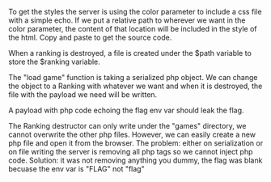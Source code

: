 To get the styles the server is using the color parameter to include a css file with a simple echo.
If we put a relative path to wherever we want in the color parameter, the content of that location will be included in the style of the html.
Copy and paste to get the source code.

When a ranking is destroyed, a file is created under the $path variable to store the $ranking variable.

The "load game" function is taking a serialized php object. We can change the object to a Ranking with whatever we want and when it is destroyed, the file with the payload we need will be written.

A payload with php code echoing the flag env var should leak the flag.

The Ranking destructor can only write under the "games" directory, we cannot overwrite the other php files.
However, we can easily create a new php file and open it from the browser.
The problem: either on serialization or on file writing the server is removing all php tags so we cannot inject php code.
Solution: it was not removing anything you dummy, the flag was blank becuase the env var is "FLAG" not "flag"